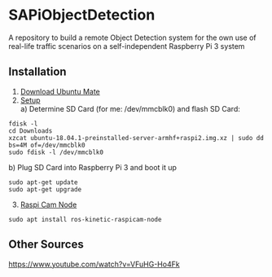 # SAPiObjectDetection

A repository to build a remote Object Detection system for the own use of real-life traffic scenarios on a self-independent Raspberry Pi 3 system

## Installation


1) [Download Ubuntu Mate](https://ubuntu-mate.org/raspberry-pi/)
2) [Setup](https://roboticsweekends.blogspot.com/2017/12/how-to-install-ros-on-raspberry-pi-2-or.html)  
a) Determine SD Card (for me: /dev/mmcblk0) and flash SD Card:

```
fdisk -l
cd Downloads
xzcat ubuntu-18.04.1-preinstalled-server-armhf+raspi2.img.xz | sudo dd bs=4M of=/dev/mmcblk0
sudo fdisk -l /dev/mmcblk0
```

  b) Plug SD Card into Raspberry Pi 3 and boot it up

```
sudo apt-get update
sudo apt-get upgrade
```

3) [Raspi Cam Node](https://discourse.ros.org/t/raspberry-pi-camera-node/1388)

```
sudo apt install ros-kinetic-raspicam-node
```

## Other Sources

https://www.youtube.com/watch?v=VFuHG-Ho4Fk
